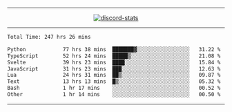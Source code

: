 <a href="https://www.github.com/ripavoid" target="_blank" rel="noreferrer">

-------

<div align='center'>
    <a href='https://discordapp.com/users/825178146797518881'>
        <img align='center' alt='discord-stats' src='https://api.discord-status.me/825178146797518881?nitro&boost=4&gradient=%231e0b1a%2C%23000000%2C%23000000%2C%23160316'></img>
    </a>
</div>

-------

<!--START_SECTION:waka-->

```txt
Total Time: 247 hrs 26 mins

Python            77 hrs 38 mins  ███████▓░░░░░░░░░░░░░░░░░   31.22 %
TypeScript        52 hrs 24 mins  █████▒░░░░░░░░░░░░░░░░░░░   21.08 %
Svelte            39 hrs 23 mins  ████░░░░░░░░░░░░░░░░░░░░░   15.84 %
JavaScript        31 hrs 23 mins  ███░░░░░░░░░░░░░░░░░░░░░░   12.63 %
Lua               24 hrs 31 mins  ██▒░░░░░░░░░░░░░░░░░░░░░░   09.87 %
Text              13 hrs 13 mins  █▒░░░░░░░░░░░░░░░░░░░░░░░   05.32 %
Bash              1 hr 17 mins    ░░░░░░░░░░░░░░░░░░░░░░░░░   00.52 %
Other             1 hr 14 mins    ░░░░░░░░░░░░░░░░░░░░░░░░░   00.50 %
```

<!--END_SECTION:waka-->

-------
